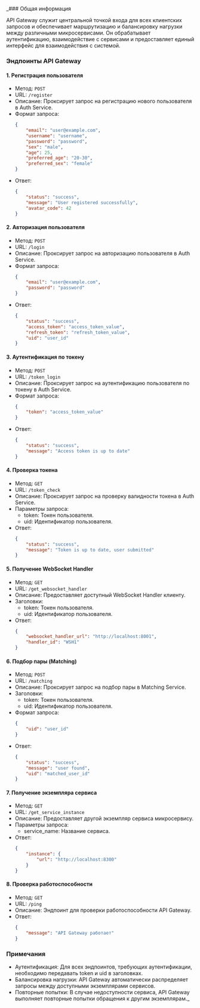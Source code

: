 _### Общая информация

API Gateway служит центральной точкой входа для всех клиентских запросов и обеспечивает маршрутизацию и балансировку нагрузки между различными микросервисами. Он обрабатывает аутентификацию, взаимодействие с сервисами и предоставляет единый интерфейс для взаимодействия с системой.

### Эндпоинты API Gateway

#### 1. Регистрация пользователя

- Метод: `POST`
- URL: `/register`
- Описание: Проксирует запрос на регистрацию нового пользователя в Auth Service.
- Формат запроса:
  ```json
  {
      "email": "user@example.com",
      "username": "username",
      "password": "password",
      "sex": "male",
      "age": 25,
      "preferred_age": "20-30",
      "preferred_sex": "female"
  }
  ```
- Ответ:
  ```json
  {
      "status": "success",
      "message": "User registered successfully",
      "avatar_code": 42
  }
  ```

#### 2. Авторизация пользователя

- Метод: `POST`
- URL: `/login`
- Описание: Проксирует запрос на авторизацию пользователя в Auth Service.
- Формат запроса:
  ```json
  {
      "email": "user@example.com",
      "password": "password"
  }
  ```
- Ответ:
  ```json
  {
      "status": "success",
      "access_token": "access_token_value",
      "refresh_token": "refresh_token_value",
      "uid": "user_id"
  }
  ```

#### 3. Аутентификация по токену

- Метод: `POST`
- URL: `/token_login`
- Описание: Проксирует запрос на аутентификацию пользователя по токену в Auth Service.
- Формат запроса:
  ```json
  {
      "token": "access_token_value"
  }
  ```
- Ответ:
  ```json
  {
      "status": "success",
      "message": "Access token is up to date"
  }
  ```

#### 4. Проверка токена

- Метод: `GET`
- URL: `/token_check`
- Описание: Проксирует запрос на проверку валидности токена в Auth Service.
- Параметры запроса:
  - token: Токен пользователя.
  - uid: Идентификатор пользователя.
- Ответ:
  ```json
  {
      "status": "success",
      "message": "Token is up to date, user submitted"
  }
  ```

#### 5. Получение WebSocket Handler

- Метод: `GET`
- URL: `/get_websocket_handler`
- Описание: Предоставляет доступный WebSocket Handler клиенту.
- Заголовки:
  - token: Токен пользователя.
  - uid: Идентификатор пользователя.
- Ответ:
  ```json
  {
      "websocket_handler_url": "http://localhost:8001",
      "handler_id": "WSH1"
  }
  ```

#### 6. Подбор пары (Matching)

- Метод: `POST`
- URL: `/matching`
- Описание: Проксирует запрос на подбор пары в Matching Service.
- Заголовки:
  - token: Токен пользователя.
  - uid: Идентификатор пользователя.
- Формат запроса:
  ```json
  {
      "uid": "user_id"
  }
  ```
- Ответ:
  ```json
  {
      "status": "success",
      "message": "user found",
      "uid": "matched_user_id"
  }
  ```

#### 7. Получение экземпляра сервиса

- Метод: `GET`
- URL: `/get_service_instance`
- Описание: Предоставляет другой экземпляр сервиса микросервису.
- Параметры запроса:
  - service_name: Название сервиса.
- Ответ:
  ```json
  {
      "instance": {
          "url": "http://localhost:8300"
      }
  }
  ```

#### 8. Проверка работоспособности

- Метод: `GET`
- URL: `/ping`
- Описание: Эндпоинт для проверки работоспособности API Gateway.
- Ответ:
  ```json
  {
      "message": "API Gateway работает"
  }
  ```

### Примечания

- Аутентификация: Для всех эндпоинтов, требующих аутентификации, необходимо передавать token и uid в заголовках.
- Балансировка нагрузки: API Gateway автоматически распределяет запросы между доступными экземплярами сервисов.
- Повторные попытки: В случае недоступности сервиса, API Gateway выполняет повторные попытки обращения к другим экземплярам._
